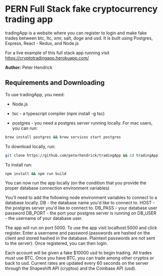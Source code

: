 PERN Full Stack fake cryptocurrency trading app
=======

tradingApp is a website where you can register to login and make fake trades between btc, ltc, xmr, salt, doge and usd. It is built using Postgres, Express, React - Redux, and Node.js

For a live example of this full stack app running visit https://cryptotradingapp.herokuapp.com/

**Author:** Peter Hendrick

## Requirements and Downloading

To use tradingApp, you need:

* Node.js

* tsc - a typescript compiler (npm install -g tsc)

* postgres - you need a postgres server running locally. For mac users, you can run:

```bash
brew install postgres && brew services start postgres
```

To download locally, run:
```bash
git clone https://github.com/peterhendrick/tradingApp && cd tradingApp
```

To install run:
```bash
npm install && npm run build
```

You can now run the app locally (on the condition that you provide the proper database connection environment variables)

You'll need to add the following node environment variables to connect to a database locally.
DB  - the database name you'd like to connect to.
HOST  - the postgres server you'd like to connect to.
DB_PASS  - your database user password
DB_PORT  - the port your postgres server is running on
DB_USER  - the username of your database user.

The app will run on port 5000. To use the app visit localhost:5000 and click register. Enter a username and password (passwords are hashed on the client and stored hashed in the database. Plaintext passwords are not sent to the server). Once registered, you can then login.

Each account will be given a fake $10000 usd to begin trading. All trades must use BTC. Once you have BTC, you can trade among other cryptos or back to usd. Current rates are updated every 60 seconds on the server through the Shapeshift API (cryptos) and the Coinbase API (usd).

